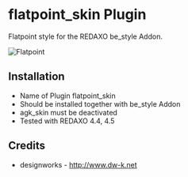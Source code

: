 flatpoint_skin Plugin 
======================


Flatpoint style for the REDAXO be_style Addon.

![Flatpoint](http://images.dw-k.net/flatpoint_redaxo_skin_3.png)

Installation
-------

* Name of Plugin flatpoint_skin
* Should be installed together with be_style Addon
* agk_skin must be deactivated
* Tested with REDAXO 4.4, 4.5

Credits
-------

* designworks - http://www.dw-k.net
